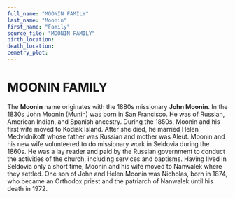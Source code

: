 ```yaml
---
full_name: "MOONIN FAMILY"
last_name: "Moonin"
first_name: "Family"
source_file: "MOONIN FAMILY"
birth_location:
death_location:
cemetry_plot: 
---
```

# MOONIN FAMILY

The **Moonin** name originates with the 1880s missionary **John
Moonin**. In the 1830s John Moonin (Munin) was born in San Francisco. He
was of Russian, American Indian, and Spanish ancestry. During the 1850s,
Moonin and his first wife moved to Kodiak Island. After she died, he
married Helen Medvidnikoff whose father was Russian and mother was
Aleut. Moonin and his new wife volunteered to do missionary work in
Seldovia during the 1860s. He was a lay reader and paid by the Russian
government to conduct the activities of the church, including services
and baptisms. Having lived in Seldovia only a short time, Moonin and his
wife moved to Nanwalek where they settled. One son of John and Helen
Moonin was Nicholas, born in 1874, who became an Orthodox priest and the
patriarch of Nanwalek until his death in 1972.

